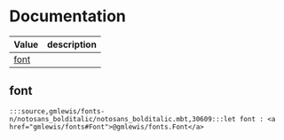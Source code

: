 # Documentation
|Value|description|
|---|---|
|[font](#font)||

## font

```moonbit
:::source,gmlewis/fonts-n/notosans_bolditalic/notosans_bolditalic.mbt,30609:::let font : <a href="gmlewis/fonts#Font">@gmlewis/fonts.Font</a>
```


